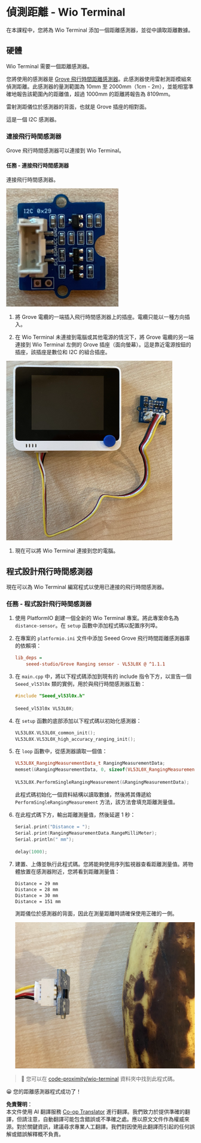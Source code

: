 <!--
CO_OP_TRANSLATOR_METADATA:
{
  "original_hash": "288aebb0c59f7be1d2719b8f9660a313",
  "translation_date": "2025-08-24T21:54:43+00:00",
  "source_file": "4-manufacturing/lessons/4-trigger-fruit-detector/wio-terminal-proximity.md",
  "language_code": "tw"
}
-->
# 偵測距離 - Wio Terminal

在本課程中，您將為 Wio Terminal 添加一個距離感測器，並從中讀取距離數據。

## 硬體

Wio Terminal 需要一個距離感測器。

您將使用的感測器是 [Grove 飛行時間距離感測器](https://www.seeedstudio.com/Grove-Time-of-Flight-Distance-Sensor-VL53L0X.html)。此感測器使用雷射測距模組來偵測距離。此感測器的量測範圍為 10mm 至 2000mm（1cm - 2m），並能相當準確地報告該範圍內的距離值，超過 1000mm 的距離將報告為 8109mm。

雷射測距儀位於感測器的背面，也就是 Grove 插座的相對面。

這是一個 I2C 感測器。

### 連接飛行時間感測器

Grove 飛行時間感測器可以連接到 Wio Terminal。

#### 任務 - 連接飛行時間感測器

連接飛行時間感測器。

![Grove 飛行時間感測器](../../../../../translated_images/grove-time-of-flight-sensor.d82ff2165bfded9f485de54d8d07195a6270a602696825fca19f629ddfe94e86.tw.png)

1. 將 Grove 電纜的一端插入飛行時間感測器上的插座。電纜只能以一種方向插入。

1. 在 Wio Terminal 未連接到電腦或其他電源的情況下，將 Grove 電纜的另一端連接到 Wio Terminal 左側的 Grove 插座（面向螢幕）。這是靠近電源按鈕的插座，該插座是數位和 I2C 的組合插座。

![Grove 飛行時間感測器連接到左側插座](../../../../../translated_images/wio-time-of-flight-sensor.c4c182131d2ea73df67febd004dc0313d271013d016be9c47e7da4d77c6c20a8.tw.png)

1. 現在可以將 Wio Terminal 連接到您的電腦。

## 程式設計飛行時間感測器

現在可以為 Wio Terminal 編寫程式以使用已連接的飛行時間感測器。

### 任務 - 程式設計飛行時間感測器

1. 使用 PlatformIO 創建一個全新的 Wio Terminal 專案。將此專案命名為 `distance-sensor`。在 `setup` 函數中添加程式碼以配置序列埠。

1. 在專案的 `platformio.ini` 文件中添加 Seeed Grove 飛行時間距離感測器庫的依賴項：

    ```ini
    lib_deps =
        seeed-studio/Grove Ranging sensor - VL53L0X @ ^1.1.1
    ```

1. 在 `main.cpp` 中，將以下程式碼添加到現有的 include 指令下方，以宣告一個 `Seeed_vl53l0x` 類的實例，用於與飛行時間感測器互動：

    ```cpp
    #include "Seeed_vl53l0x.h"
    
    Seeed_vl53l0x VL53L0X;
    ```

1. 在 `setup` 函數的底部添加以下程式碼以初始化感測器：

    ```cpp
    VL53L0X.VL53L0X_common_init();
    VL53L0X.VL53L0X_high_accuracy_ranging_init();
    ```

1. 在 `loop` 函數中，從感測器讀取一個值：

    ```cpp
    VL53L0X_RangingMeasurementData_t RangingMeasurementData;
    memset(&RangingMeasurementData, 0, sizeof(VL53L0X_RangingMeasurementData_t));

    VL53L0X.PerformSingleRangingMeasurement(&RangingMeasurementData);
    ```

    此程式碼初始化一個資料結構以讀取數據，然後將其傳遞給 `PerformSingleRangingMeasurement` 方法，該方法會填充距離測量值。

1. 在此程式碼下方，輸出距離測量值，然後延遲 1 秒：

    ```cpp
    Serial.print("Distance = ");
    Serial.print(RangingMeasurementData.RangeMilliMeter);
    Serial.println(" mm");

    delay(1000);
    ```

1. 建置、上傳並執行此程式碼。您將能夠使用序列監視器查看距離測量值。將物體放置在感測器附近，您將看到距離測量值：

    ```output
    Distance = 29 mm
    Distance = 28 mm
    Distance = 30 mm
    Distance = 151 mm
    ```

    測距儀位於感測器的背面，因此在測量距離時請確保使用正確的一側。

    ![飛行時間感測器背面的測距儀指向一根香蕉](../../../../../translated_images/time-of-flight-banana.079921ad8b1496e4525dc26b4cdc71a076407aba3e72ba113ba2e38febae92c5.tw.png)

> 💁 您可以在 [code-proximity/wio-terminal](../../../../../4-manufacturing/lessons/4-trigger-fruit-detector/code-proximity/wio-terminal) 資料夾中找到此程式碼。

😀 您的距離感測器程式成功了！

**免責聲明**：  
本文件使用 AI 翻譯服務 [Co-op Translator](https://github.com/Azure/co-op-translator) 進行翻譯。我們致力於提供準確的翻譯，但請注意，自動翻譯可能包含錯誤或不準確之處。應以原文文件作為權威來源。對於關鍵資訊，建議尋求專業人工翻譯。我們對因使用此翻譯而引起的任何誤解或錯誤解釋概不負責。